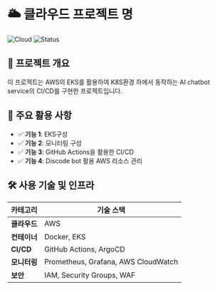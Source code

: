 # 🌥️ 클라우드 프로젝트 명

![Cloud](https://img.shields.io/badge/Cloud-AWS%2FAzure%2FGCP-blue) ![Status](https://img.shields.io/badge/Status-Active-brightgreen)

## 📝 프로젝트 개요
이 프로젝트는 AWS의 EKS를 활용하여 K8S환경 하에서 동작하는 AI chatbot service의 CI/CD를 구현한 프로젝트입니다.

## 🚀 주요 활용 사항
- ✅ **기능 1**: EKS구성
- ✅ **기능 2**: 모니터링 구성
- ✅ **기능 3**: GitHub Actions을 활용한 CI/CD
- ✅ **기능 4**: Discode bot 활용 AWS 리소스 관리

## 🛠️ 사용 기술 및 인프라
| 카테고리  | 기술 스택  |
|----------|----------|
| **클라우드** | AWS |
| **컨테이너** | Docker, EKS |
| **CI/CD** | GitHub Actions, ArgoCD |
| **모니터링** | Prometheus, Grafana, AWS CloudWatch |
| **보안** | IAM, Security Groups, WAF |

